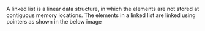 A linked list is a linear data structure, in which the elements are not stored at contiguous memory locations. The elements in a linked list are linked using pointers as shown in the below image